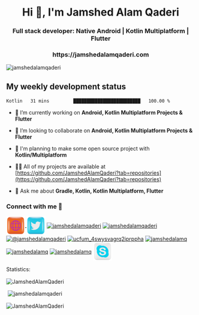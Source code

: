 <h1 align="center">Hi 👋, I'm Jamshed Alam Qaderi</h1>
<h3 align="center">Full stack developer: Native Android | Kotlin Multiplatform | Flutter</h3>
<h3 align="center">https://jamshedalamqaderi.com</h3>

<p align="left"> <img src="https://komarev.com/ghpvc/?username=jamshedalamqaderi&label=Profile%20views&color=0e75b6&style=flat" alt="jamshedalamqaderi" /> </p>

## My weekly development status
<!--START_SECTION:waka-->

```txt
Kotlin   31 mins         █████████████████████████   100.00 %
```

<!--END_SECTION:waka-->

- 🔭 I’m currently working on **Android, Kotlin Multiplatform Projects & Flutter**

- 👯 I’m looking to collaborate on **Android, Kotlin Multiplatform Projects & Flutter**

- 🤝 I'm planning to make some open source project with **Kotlin/Multiplatform**

- 👨‍💻 All of my projects are available at [https://github.com/JamshedAlamQaderi?tab=repositories](https://github.com/JamshedAlamQaderi?tab=repositories)

- 💬 Ask me about **Gradle, Kotlin, Kotlin Multiplatform, Flutter**

<h3 align="left">Connect with me 🛜</h3>
<p align="left">
<a href="https://jamshedalamqaderi.com" target="blank"><img align="center" src="./icons/web.png" alt="website" height="50" width="50" />
</a>
<a href="https://twitter.com/jamshedqaderi" target="blank"><img align="center" src="./icons/twitter.png" alt="jamshedqaderi" height="50" width="50" /></a>
<a href="https://linkedin.com/in/jamshedalamqaderi" target="blank"><img align="center" src="./icons/linkedin.png" alt="jamshedalamqaderi" height="50" width="50" /></a>
<a href="https://instagram.com/jamshedalamqaderi" target="blank"><img align="center" src="./icons/instagram.png" alt="jamshedalamqaderi" height="50" width="50" /></a>
<a href="https://medium.com/@jamshedalamqaderi" target="blank"><img align="center" src="./icons/medium.png" alt="@jamshedalamqaderi" height="50" width="50" /></a>
<a href="https://www.youtube.com/c/ucfum_4swysvagrq2iprppha" target="blank"><img align="center" src="https://raw.githubusercontent.com/rahuldkjain/github-profile-readme-generator/master/src/images/icons/Social/youtube.svg" alt="ucfum_4swysvagrq2iprppha" height="50" width="50" /></a>
<a href="https://discord.gg/jamshedalamq" target="blank"><img align="center" src="./icons/discord.png" alt="jamshedalamq" height="50" width="50" /></a>
  <a href="mailto:jamshedalamqaderi@gmail.com" target="blank"><img align="center" src="./icons/gmail.png" alt="jamshedalamq" height="50" width="50" /></a>
  <a href="https://telegram.me/jamshedalamqaderi" target="blank"><img align="center" src="./icons/telegram.png" alt="jamshedalamq" height="50" width="50" /></a>
  <a href="https://join.skype.com/invite/s7In6PrmvOOz" target="blank"><img align="center" src="./icons/skype.png" alt="jamshedalamq" height="50" width="50" /></a>
</p>

<p> Statistics:</p>

<p><img align="center" src="https://github-readme-stats.vercel.app/api/top-langs?username=JamshedAlamQaderi&show_icons=true&locale=en&layout=compact" alt="JamshedAlamQaderi" /></p>

<p>&nbsp;<img align="center" src="https://github-readme-stats.vercel.app/api?username=JamshedAlamQaderi&show_icons=true&locale=en" alt="jamshedalamqaderi" /></p>
<p><img align="center" src="https://github-readme-streak-stats.herokuapp.com/?user=JamshedAlamQaderi&" alt="JamshedAlamQaderi" /></p>

